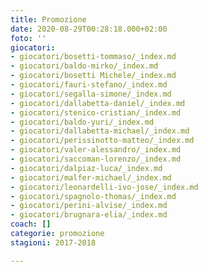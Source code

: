 ```yaml
---
title: Promozione
date: 2020-08-29T00:28:18.000+02:00
foto: ''
giocatori:
- giocatori/bosetti-tommaso/_index.md
- giocatori/baldo-mirko/_index.md
- giocatori/bosetti Michele/_index.md
- giocatori/fauri-stefano/_index.md
- giocatori/segalla-simone/_index.md
- giocatori/dallabetta-daniel/_index.md
- giocatori/stenico-cristian/_index.md
- giocatori/baldo-yuri/_index.md
- giocatori/dallabetta-michael/_index.md
- giocatori/perissinotto-matteo/_index.md
- giocatori/valer-alessandro/_index.md
- giocatori/saccoman-lorenzo/_index.md
- giocatori/dalpiaz-luca/_index.md
- giocatori/malfer-michael/_index.md
- giocatori/leonardelli-ivo-jose/_index.md
- giocatori/spagnolo-thomas/_index.md
- giocatori/perini-alvise/_index.md
- giocatori/brugnara-elia/_index.md
coach: []
categorie: promozione
stagioni: 2017-2018

---
```

